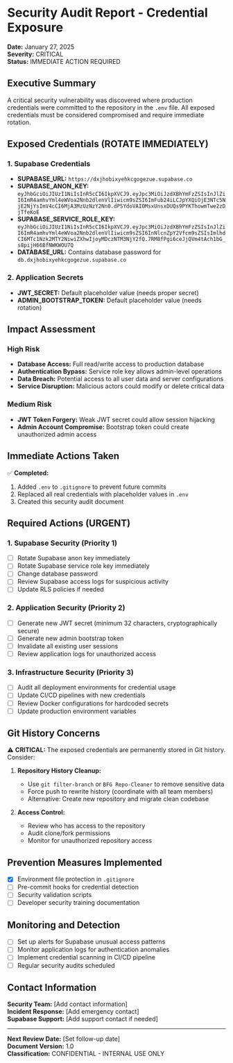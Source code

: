 # Security Audit Report - Credential Exposure

**Date:** January 27, 2025  
**Severity:** CRITICAL  
**Status:** IMMEDIATE ACTION REQUIRED

## Executive Summary

A critical security vulnerability was discovered where production credentials were committed to the repository in the `.env` file. All exposed credentials must be considered compromised and require immediate rotation.

## Exposed Credentials (ROTATE IMMEDIATELY)

### 1. Supabase Credentials

- **SUPABASE_URL:** `https://dxjhobixyehkcgogezue.supabase.co`
- **SUPABASE_ANON_KEY:** `eyJhbGciOiJIUzI1NiIsInR5cCI6IkpXVCJ9.eyJpc3MiOiJzdXBhYmFzZSIsInJlZiI6ImR4amhvYml4eWVoa2Nnb2dlenVlIiwicm9sZSI6ImFub24iLCJpYXQiOjE3NTc5NjE2NjYsImV4cCI6MjA3MzUzNzY2Nn0.dPSYdoVAIOMsxUnsxDUQs9PYKThowmTwe2zDjTfeKoE`
- **SUPABASE_SERVICE_ROLE_KEY:** `eyJhbGciOiJIUzI1NiIsInR5cCI6IkpXVCJ9.eyJpc3MiOiJzdXBhYmFzZSIsInJlZiI6ImR4amhvYml4eWVoa2Nnb2dlenVlIiwicm9sZSI6InNlcnZpY2Vfcm9sZSIsImlhdCI6MTc1Nzk2MTY2NiwiZXhwIjoyMDczNTM3NjY2fQ.7RM8fPgi6ceJjQVm4tAch1bG_s8pijH66BfNWKWOU7Q`
- **DATABASE_URL:** Contains database password for `db.dxjhobixyehkcgogezue.supabase.co`

### 2. Application Secrets

- **JWT_SECRET:** Default placeholder value (needs proper secret)
- **ADMIN_BOOTSTRAP_TOKEN:** Default placeholder value (needs rotation)

## Impact Assessment

### High Risk

- **Database Access:** Full read/write access to production database
- **Authentication Bypass:** Service role key allows admin-level operations
- **Data Breach:** Potential access to all user data and server configurations
- **Service Disruption:** Malicious actors could modify or delete critical data

### Medium Risk

- **JWT Token Forgery:** Weak JWT secret could allow session hijacking
- **Admin Account Compromise:** Bootstrap token could create unauthorized admin access

## Immediate Actions Taken

✅ **Completed:**

1. Added `.env` to `.gitignore` to prevent future commits
2. Replaced all real credentials with placeholder values in `.env`
3. Created this security audit document

## Required Actions (URGENT)

### 1. Supabase Security (Priority 1)

- [ ] Rotate Supabase anon key immediately
- [ ] Rotate Supabase service role key immediately
- [ ] Change database password
- [ ] Review Supabase access logs for suspicious activity
- [ ] Update RLS policies if needed

### 2. Application Security (Priority 2)

- [ ] Generate new JWT secret (minimum 32 characters, cryptographically secure)
- [ ] Generate new admin bootstrap token
- [ ] Invalidate all existing user sessions
- [ ] Review application logs for unauthorized access

### 3. Infrastructure Security (Priority 3)

- [ ] Audit all deployment environments for credential usage
- [ ] Update CI/CD pipelines with new credentials
- [ ] Review Docker configurations for hardcoded secrets
- [ ] Update production environment variables

## Git History Concerns

⚠️ **CRITICAL:** The exposed credentials are permanently stored in Git history. Consider:

1. **Repository History Cleanup:**
   - Use `git filter-branch` or `BFG Repo-Cleaner` to remove sensitive data
   - Force push to rewrite history (coordinate with all team members)
   - Alternative: Create new repository and migrate clean codebase

2. **Access Control:**
   - Review who has access to the repository
   - Audit clone/fork permissions
   - Monitor for unauthorized repository access

## Prevention Measures Implemented

- [x] Environment file protection in `.gitignore`
- [ ] Pre-commit hooks for credential detection
- [ ] Security validation scripts
- [ ] Developer security training documentation

## Monitoring and Detection

- [ ] Set up alerts for Supabase unusual access patterns
- [ ] Monitor application logs for authentication anomalies
- [ ] Implement credential scanning in CI/CD pipeline
- [ ] Regular security audits scheduled

## Contact Information

**Security Team:** [Add contact information]  
**Incident Response:** [Add emergency contact]  
**Supabase Support:** [Add support contact if needed]

---

**Next Review Date:** [Set follow-up date]  
**Document Version:** 1.0  
**Classification:** CONFIDENTIAL - INTERNAL USE ONLY
